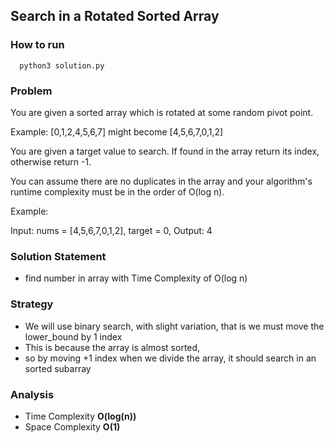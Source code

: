 ## Search in a Rotated Sorted Array

### How to run
```
  python3 solution.py
```

### Problem
You are given a sorted array which is rotated at some random pivot point.

Example: [0,1,2,4,5,6,7] might become [4,5,6,7,0,1,2]

You are given a target value to search. If found in the array return its index, otherwise return -1.

You can assume there are no duplicates in the array and your algorithm's runtime complexity must be in the order of O(log n).

Example:

Input: nums = [4,5,6,7,0,1,2], target = 0, Output: 4

### Solution Statement
- find number in array with Time Complexity of O(log n)

### Strategy
- We will use binary search, with slight variation, that is we must move the lower_bound by 1 index
- This is because the array is almost sorted, 
- so by moving +1 index when we divide the array, it should search in an sorted subarray

### Analysis
- Time Complexity **O(log(n))**
- Space Complexity **O(1)**
